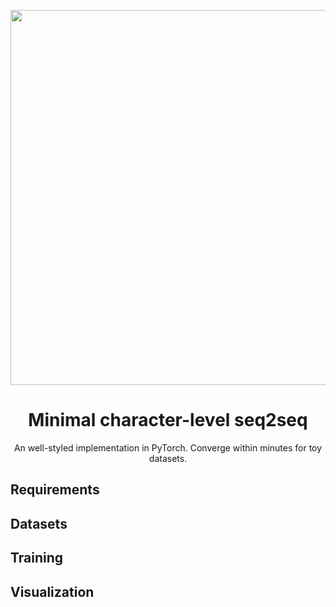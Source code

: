 
<p align="center">
<img src="https://user-images.githubusercontent.com/43589364/148682298-1b3a8e62-05d3-442d-ba94-d44e5ff09cf8.png" width=600>
</p>
<h1 align="center">Minimal character-level seq2seq</h1>
<p align="center">An well-styled implementation in PyTorch. Converge within minutes for toy datasets.</p>

## Requirements

## Datasets

## Training

## Visualization
